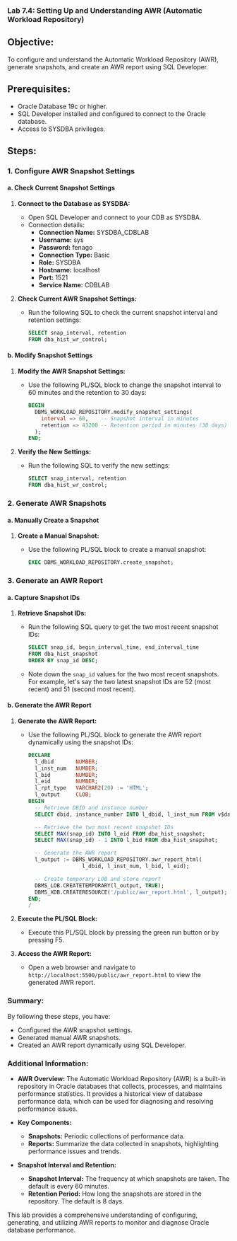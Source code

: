 ### Lab 7.4: Setting Up and Understanding AWR (Automatic Workload Repository)

## Objective:
To configure and understand the Automatic Workload Repository (AWR), generate snapshots, and create an AWR report using SQL Developer.

## Prerequisites:
- Oracle Database 19c or higher.
- SQL Developer installed and configured to connect to the Oracle database.
- Access to SYSDBA privileges.

## Steps:

### 1. Configure AWR Snapshot Settings

#### a. Check Current Snapshot Settings
1. **Connect to the Database as SYSDBA:**
   - Open SQL Developer and connect to your CDB as SYSDBA.
   - Connection details:
     - **Connection Name:** SYSDBA_CDBLAB
     - **Username:** sys
     - **Password:** fenago
     - **Connection Type:** Basic
     - **Role:** SYSDBA
     - **Hostname:** localhost
     - **Port:** 1521
     - **Service Name:** CDBLAB

2. **Check Current AWR Snapshot Settings:**
   - Run the following SQL to check the current snapshot interval and retention settings:

     ```sql
     SELECT snap_interval, retention 
     FROM dba_hist_wr_control;
     ```

#### b. Modify Snapshot Settings

1. **Modify the AWR Snapshot Settings:**
   - Use the following PL/SQL block to change the snapshot interval to 60 minutes and the retention to 30 days:

     ```sql
     BEGIN
       DBMS_WORKLOAD_REPOSITORY.modify_snapshot_settings(
         interval => 60,    -- Snapshot interval in minutes
         retention => 43200 -- Retention period in minutes (30 days)
       );
     END;
     ```

2. **Verify the New Settings:**
   - Run the following SQL to verify the new settings:

     ```sql
     SELECT snap_interval, retention 
     FROM dba_hist_wr_control;
     ```

### 2. Generate AWR Snapshots

#### a. Manually Create a Snapshot

1. **Create a Manual Snapshot:**
   - Use the following PL/SQL block to create a manual snapshot:

     ```sql
     EXEC DBMS_WORKLOAD_REPOSITORY.create_snapshot;
     ```

### 3. Generate an AWR Report

#### a. Capture Snapshot IDs

1. **Retrieve Snapshot IDs:**
   - Run the following SQL query to get the two most recent snapshot IDs:

     ```sql
     SELECT snap_id, begin_interval_time, end_interval_time
     FROM dba_hist_snapshot
     ORDER BY snap_id DESC;
     ```

   - Note down the `snap_id` values for the two most recent snapshots. For example, let's say the two latest snapshot IDs are 52 (most recent) and 51 (second most recent).

#### b. Generate the AWR Report

1. **Generate the AWR Report:**
   - Use the following PL/SQL block to generate the AWR report dynamically using the snapshot IDs:

     ```sql
     DECLARE
       l_dbid       NUMBER;
       l_inst_num   NUMBER;
       l_bid        NUMBER;
       l_eid        NUMBER;
       l_rpt_type   VARCHAR2(20) := 'HTML';
       l_output     CLOB;
     BEGIN
       -- Retrieve DBID and instance number
       SELECT dbid, instance_number INTO l_dbid, l_inst_num FROM v$database;

       -- Retrieve the two most recent snapshot IDs
       SELECT MAX(snap_id) INTO l_eid FROM dba_hist_snapshot;
       SELECT MAX(snap_id) - 1 INTO l_bid FROM dba_hist_snapshot;

       -- Generate the AWR report
       l_output := DBMS_WORKLOAD_REPOSITORY.awr_report_html(
                      l_dbid, l_inst_num, l_bid, l_eid);

       -- Create temporary LOB and store report
       DBMS_LOB.CREATETEMPORARY(l_output, TRUE);
       DBMS_XDB.CREATERESOURCE('/public/awr_report.html', l_output);
     END;
     /
     ```

2. **Execute the PL/SQL Block:**
   - Execute this PL/SQL block by pressing the green run button or by pressing F5.

3. **Access the AWR Report:**
   - Open a web browser and navigate to `http://localhost:5500/public/awr_report.html` to view the generated AWR report.

### Summary:

By following these steps, you have:
- Configured the AWR snapshot settings.
- Generated manual AWR snapshots.
- Created an AWR report dynamically using SQL Developer.

### Additional Information:

- **AWR Overview:**
  The Automatic Workload Repository (AWR) is a built-in repository in Oracle databases that collects, processes, and maintains performance statistics. It provides a historical view of database performance data, which can be used for diagnosing and resolving performance issues.

- **Key Components:**
  - **Snapshots:** Periodic collections of performance data.
  - **Reports:** Summarize the data collected in snapshots, highlighting performance issues and trends.

- **Snapshot Interval and Retention:**
  - **Snapshot Interval:** The frequency at which snapshots are taken. The default is every 60 minutes.
  - **Retention Period:** How long the snapshots are stored in the repository. The default is 8 days.

This lab provides a comprehensive understanding of configuring, generating, and utilizing AWR reports to monitor and diagnose Oracle database performance.
